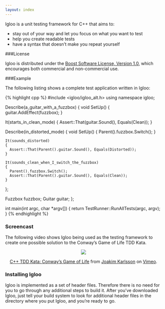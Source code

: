 ```yaml
---
layout: index
---
```


Igloo is a unit testing framework for C++ that aims to:

- stay out of your way and let you focus on what you want to test
- help you create readable tests
- have a syntax that doesn’t make you repeat yourself

###License

Igloo is distributed under the [Boost Software License, Version 1.0](http://www.boost.org/users/license.html), which encourages both commercial and non-commercial use.

###Example

The following listing shows a complete test application written in Igloo:

{% highlight cpp %}
#include <igloo/igloo_alt.h>
using namespace igloo;

Describe(a_guitar_with_a_fuzzbox)
{
  void SetUp()
  {
    guitar.AddEffect(fuzzbox);
  }

  It(starts_in_clean_mode)
  {
    Assert::That(guitar.Sound(), Equals(Clean));
  }

  Describe(in_distorted_mode)
  {
    void SetUp()
    {
      Parent().fuzzbox.Switch();
    }

    It(sounds_distorted)
    {
      Assert::That(Parent().guitar.Sound(), Equals(Distorted));
    }

    It(sounds_clean_when_I_switch_the_fuzzbox)
    {
      Parent().fuzzbox.Switch();
      Assert::That(Parent().guitar.Sound(), Equals(Clean));
    }
  };

  Fuzzbox fuzzbox;
  Guitar guitar;
};

int main(int argc, char *argv[])
{
  return TestRunner::RunAllTests(argc, argv);
}
{% endhighlight %}

### Screencast

The following video shows Igloo being used as the testing framework to create one possible solution to the Conway’s Game of Life TDD Kata.

<div class='embed-vimeo' style='text-align:center;'>
  <a href="http://vimeo.com/18350401">
    <img src="http://b.vimeocdn.com/ts/115/323/115323752_295.jpg"></img>
  </a>
  <p><a href="http://vimeo.com/18350401">C++ TDD Kata: Conway&#8217;s Game of Life</a> from <a href="http://vimeo.com/user5608696">Joakim Karlsson</a> on <a href="http://vimeo.com">Vimeo</a>.</p>
</div>


### Installing Igloo
Igloo is implemented as a set of header files. Therefore there is no need for you to go through any additional steps to build it. After you’ve downloaded Igloo, just tell your build system to look for additional header files in the directory where you put Igloo, and you’re ready to go.
